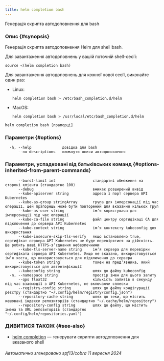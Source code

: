```yaml
---
title: helm completion bash
---
```

Генерація скрипта автодоповнення для bash

### Опис {#synopsis}

Генерація скрипта автодоповнення Helm для shell bash.

Для завантаження автодоповнень у вашій поточній shell-сесії:

```shell
source <(helm completion bash)
```

Для завантаження автодоповнень для кожної нової сесії, виконайте один раз:

- Linux:

  ```shell
  helm completion bash > /etc/bash_completion.d/helm
  ```

- MacOS:

  ```shell
  helm completion bash > /usr/local/etc/bash_completion.d/helm
  ```

```shell
helm completion bash [прапорці]
```

### Параметри {#options}

```none
  -h, --help              довідка для bash
      --no-descriptions   вимкнути описи автодоповнення
```

### Параметри, успадковані від батьківських команд {#options-inherited-from-parent-commands}

```
      --burst-limit int                 стандартні обмеження на стороні клієнта (стандартно 100)
      --debug                           вмикає розширений вивід
      --kube-apiserver string           адреса і порт сервера API Kubernetes
      --kube-as-group stringArray       група для імперсонації під час операції, цей прапорець може бути повторений для вказання кількох груп
      --kube-as-user string             імʼя користувача для імперсонації під час операції
      --kube-ca-file string             файл центру сертифікаці СА для підключення до сервера API Kubernetes
      --kube-context string             імʼя контексту kubeconfig для використання
      --kube-insecure-skip-tls-verify   якщо встановлено true, сертифікат сервера API Kubernetes не буде перевірятися на дійсність. Це робить ваші HTTPS-зʼєднання небезпечними
      --kube-tls-server-name string     імʼя сервера для перевірки сертифіката сервера API Kubernetes. Якщо не вказано, використовується імʼя хоста, що використовується для підключення до сервера
      --kube-token string               токен на предʼявника, який використовується для автентифікації
      --kubeconfig string               шлях до файлу kubeconfig
  -n, --namespace string                простір імен для цього запиту
      --qps float32                     кількість запитів в секунду під час взаємодії з API Kubernetes, не включаючи сплески
      --registry-config string          шлях до файлу конфігурації реєстру (стандартно "~/.config/helm/registry/config.json")
      --repository-cache string         шлях до теки, що містить кешовані індекси репозиторіїв (стандартно "~/.cache/helm/repository")
      --repository-config string        шлях до файлу, що містить імена та URL репозиторіїв (стандартно "~/.config/helm/repositories.yaml")
```

### ДИВИТИСЯ ТАКОЖ {#see-also}

- [helm completion](/helm/helm_completion.md) — генерувати скрипти автодоповнення для вказаного shell

###### Автоматично згенеровано spf13/cobra 11 вересня 2024
